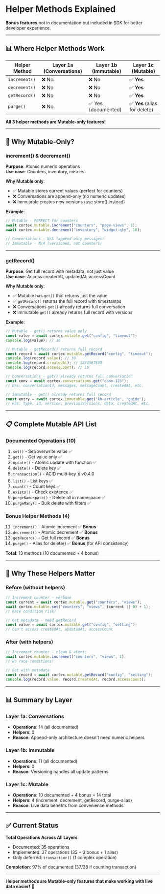 # Helper Methods Explained

**Bonus features** not in documentation but included in SDK for better developer experience.

---

## 📊 Where Helper Methods Work

| Helper Method | Layer 1a (Conversations) | Layer 1b (Immutable) | Layer 1c (Mutable)            |
| ------------- | ------------------------ | -------------------- | ----------------------------- |
| `increment()` | ❌ No                    | ❌ No                | ✅ **Yes**                    |
| `decrement()` | ❌ No                    | ❌ No                | ✅ **Yes**                    |
| `getRecord()` | ❌ No                    | ❌ No                | ✅ **Yes**                    |
| `purge()`     | ❌ No                    | ✅ Yes (documented)  | ✅ **Yes** (alias for delete) |

**All 3 helper methods are Mutable-only features!**

---

## 🎯 Why Mutable-Only?

### increment() & decrement()

**Purpose**: Atomic numeric operations  
**Use case**: Counters, inventory, metrics

**Why Mutable only**:

- ✅ Mutable stores current values (perfect for counters)
- ❌ Conversations are append-only (no numeric updates)
- ❌ Immutable creates new versions (use store() instead)

**Example**:

```typescript
// Mutable - PERFECT for counters
await cortex.mutable.increment("counters", "page-views", 1);
await cortex.mutable.decrement("inventory", "widget-qty", 10);

// Conversations - N/A (append-only messages)
// Immutable - N/A (versioned, not counters)
```

---

### getRecord()

**Purpose**: Get full record with metadata, not just value  
**Use case**: Access createdAt, updatedAt, accessCount

**Why Mutable only**:

- ✅ Mutable has `get()` that returns just the value
- ✅ `getRecord()` returns the full record with timestamps
- ❌ Conversations `get()` already returns full conversation
- ❌ Immutable `get()` already returns full record with versions

**Example**:

```typescript
// Mutable - get() returns value only
const value = await cortex.mutable.get("config", "timeout");
console.log(value); // 30

// Mutable - getRecord() returns full record
const record = await cortex.mutable.getRecord("config", "timeout");
console.log(record.value); // 30
console.log(record.createdAt); // 1234567890
console.log(record.accessCount); // 15

// Conversations - get() already returns full conversation
const conv = await cortex.conversations.get("conv-123");
// Has: conversationId, messages, messageCount, createdAt, etc.

// Immutable - get() already returns full record
const entry = await cortex.immutable.get("kb-article", "guide");
// Has: type, id, version, previousVersions, data, createdAt, etc.
```

---

## 📋 Complete Mutable API List

### Documented Operations (10)

1. `set()` - Set/overwrite value ✅
2. `get()` - Get value only ✅
3. `update()` - Atomic update with function ✅
4. `delete()` - Delete key ✅
5. `transaction()` - ACID multi-key ⏳ v0.4.0
6. `list()` - List keys ✅
7. `count()` - Count keys ✅
8. `exists()` - Check existence ✅
9. `purgeNamespace()` - Delete all in namespace ✅
10. `purgeMany()` - Bulk delete with filters ✅

### Bonus Helper Methods (4)

11. `increment()` - Atomic increment ✅ **Bonus**
12. `decrement()` - Atomic decrement ✅ **Bonus**
13. `getRecord()` - Get full record ✅ **Bonus**
14. `purge()` - Alias for delete() ✅ **Bonus** (for API consistency)

**Total**: 13 methods (10 documented + 4 bonus)

---

## 🎯 Why These Helpers Matter

### Before (without helpers)

```typescript
// Increment counter - verbose
const current = await cortex.mutable.get("counters", "views");
await cortex.mutable.set("counters", "views", (current || 0) + 1);
// Race condition risk!

// Get metadata - need getRecord
const value = await cortex.mutable.get("config", "setting");
// Can't access createdAt, updatedAt, accessCount
```

### After (with helpers)

```typescript
// Increment counter - clean & atomic
await cortex.mutable.increment("counters", "views", 1);
// No race conditions!

// Get with metadata
const record = await cortex.mutable.getRecord("config", "setting");
console.log(record.value, record.createdAt, record.accessCount);
```

---

## 📊 Summary by Layer

### Layer 1a: Conversations

- **Operations**: 14 (all documented)
- **Helpers**: 0
- **Reason**: Append-only architecture doesn't need numeric helpers

### Layer 1b: Immutable

- **Operations**: 11 (all documented)
- **Helpers**: 0
- **Reason**: Versioning handles all update patterns

### Layer 1c: Mutable

- **Operations**: 10 documented + 4 bonus = 14 total
- **Helpers**: 4 (increment, decrement, getRecord, purge-alias)
- **Reason**: Live data benefits from convenience methods

---

## ✅ Current Status

**Total Operations Across All Layers**:

- Documented: 35 operations
- Implemented: 37 operations (35 + 3 bonus + 1 alias)
- Only deferred: `transaction()` (1 complex operation)

**Completion**: 97% of documented (37/38 if counting transaction)

---

**Helper methods are Mutable-only features that make working with live data easier!** 🎯
